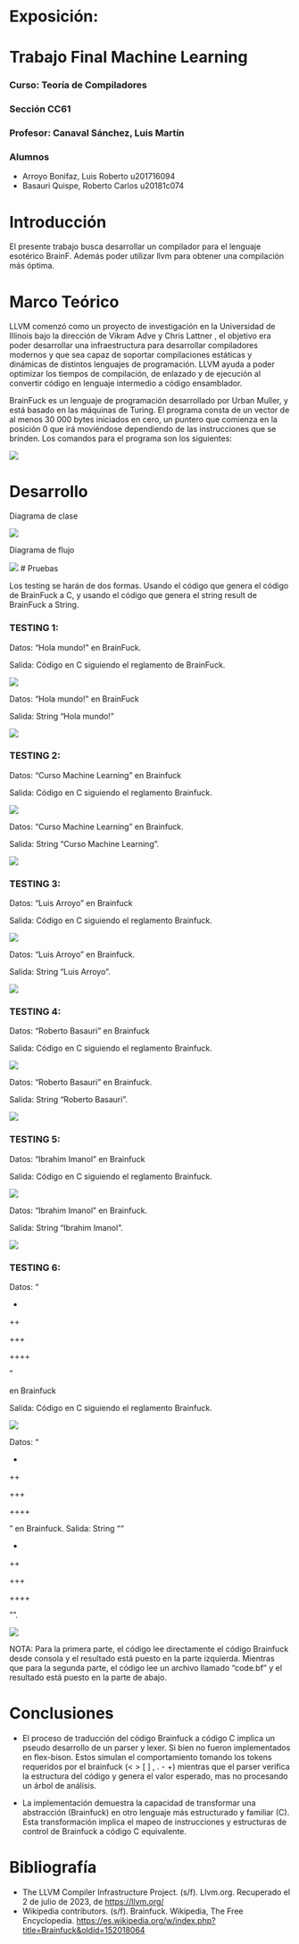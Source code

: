 # Exposición: 
# Trabajo Final Machine Learning
### Curso: Teoría de Compiladores
### Sección CC61
### Profesor: Canaval Sánchez, Luis Martín
### Alumnos
- Arroyo Bonifaz, Luis Roberto u201716094
- Basauri Quispe, Roberto Carlos u20181c074

# Introducción

El presente trabajo busca desarrollar un compilador para el lenguaje esotérico BrainF. Además poder utilizar llvm para obtener una compilación más óptima.

# Marco Teórico

LLVM comenzó como un proyecto de investigación en la Universidad de Illinois bajo la dirección de Vikram Adve y Chris Lattner , el objetivo era poder desarrollar una infraestructura para desarrollar compiladores modernos y que sea capaz de soportar compilaciones estáticas y dinámicas de distintos lenguajes de programación. LLVM ayuda a poder optimizar los tiempos de compilación, de enlazado y de ejecución al convertir código en lenguaje intermedio a código ensamblador.

BrainFuck es un lenguaje de programación desarrollado por Urban Muller, y está basado en las máquinas de Turing. El programa consta de un vector de al menos 30 000 bytes iniciados en cero, un puntero que comienza en la posición 0 que irá moviéndose dependiendo de las instrucciones que se brinden. Los comandos para el programa son los siguientes:

<img src="./assets/Commands.png"/>

# Desarrollo

Diagrama de clase

<img src="./assets/DiagramaClase.png"/>

Diagrama de flujo

<img src="./assets/Diagramaflujo.jpg"/>
# Pruebas

Los testing se harán de dos formas. Usando el código que genera el código de BrainFuck a C, y usando el código que genera el string result de BrainFuck a String.

### TESTING 1:

Datos: “Hola mundo!” en BrainFuck.

Salida: Código en C siguiendo el reglamento de BrainFuck.

<img src="./assets/Prueba1-Code.png"/>

Datos: “Hola mundo!” en BrainFuck

Salida:  String “Hola mundo!”

<img src="./assets/Prueba1-Result.png"/>

### TESTING 2:

Datos: “Curso Machine Learning” en Brainfuck

Salida: Código en C siguiendo el reglamento Brainfuck.


<img src="./assets/Prueba2-Code.png"/>

Datos: “Curso Machine Learning” en Brainfuck.

Salida: String “Curso Machine Learning”.

<img src="./assets/Prueba2-Result.png"/>

### TESTING 3:

Datos: “Luis Arroyo” en Brainfuck

Salida: Código en C siguiendo el reglamento Brainfuck.

<img src="./assets/Prueba3-Code.png"/>

Datos: “Luis Arroyo” en Brainfuck.

Salida: String “Luis Arroyo”.

<img src="./assets/Prueba3-Result.png"/>

### TESTING 4:

Datos: “Roberto Basauri” en Brainfuck

Salida: Código en C siguiendo el reglamento Brainfuck.

<img src="./assets/Prueba4-Code.png"/>

Datos: “Roberto Basauri” en Brainfuck.

Salida: String “Roberto Basauri”.

<img src="./assets/Prueba4-Result.png"/>

### TESTING 5:

Datos: “Ibrahim Imanol” en Brainfuck

Salida: Código en C siguiendo el reglamento Brainfuck.

<img src="./assets/Prueba5-Code.png"/>

Datos: “Ibrahim Imanol” en Brainfuck.

Salida: String “Ibrahim Imanol”.

<img src="./assets/Prueba5-Result.png"/>

### TESTING 6:

Datos: “

+

++

+++

++++

” 

en Brainfuck

Salida: Código en C siguiendo el reglamento Brainfuck.


<img src="./assets/Prueba6-Code.png"/>

Datos: “

+

++

+++

++++

” 
en Brainfuck.
Salida: String ““

+

++

+++

++++

””.


<img src="./assets/Prueba6-Result.png"/>

NOTA: Para la primera parte, el código lee directamente el código Brainfuck desde consola y el resultado está puesto en la parte izquierda. Mientras que para la segunda parte, el código lee un archivo llamado “code.bf” y el resultado está puesto en la parte de abajo.

# Conclusiones

- El proceso de traducción del código Brainfuck a código C implica un pseudo desarrollo de un parser y lexer. Si bien no fueron implementados en flex-bison. Estos simulan el comportamiento tomando los tokens requeridos por el brainfuck (< > [ ] , . - +) mientras que el parser verifica la estructura del código y genera el valor esperado, mas no procesando un árbol de análisis. 

- La implementación demuestra la capacidad de transformar una abstracción (Brainfuck) en otro lenguaje más estructurado y familiar (C). Esta transformación implica el mapeo de instrucciones y estructuras de control de Brainfuck a código C equivalente.


# Bibliografía

- The LLVM Compiler Infrastructure Project. (s/f). Llvm.org. Recuperado el 2 de julio de 2023, de https://llvm.org/
- Wikipedia contributors. (s/f). Brainfuck. Wikipedia, The Free Encyclopedia. https://es.wikipedia.org/w/index.php?title=Brainfuck&oldid=152018064
